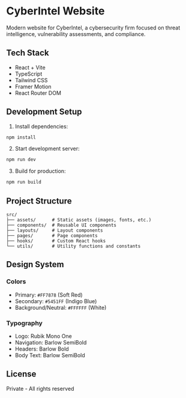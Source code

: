 # CyberIntel Website

Modern website for CyberIntel, a cybersecurity firm focused on threat intelligence, vulnerability assessments, and compliance.

## Tech Stack

- React + Vite
- TypeScript
- Tailwind CSS
- Framer Motion
- React Router DOM

## Development Setup

1. Install dependencies:
```bash
npm install
```

2. Start development server:
```bash
npm run dev
```

3. Build for production:
```bash
npm run build
```

## Project Structure

```
src/
├── assets/      # Static assets (images, fonts, etc.)
├── components/  # Reusable UI components
├── layouts/     # Layout components
├── pages/       # Page components
├── hooks/       # Custom React hooks
└── utils/       # Utility functions and constants
```

## Design System

### Colors
- Primary: `#FF7878` (Soft Red)
- Secondary: `#5451FF` (Indigo Blue)
- Background/Neutral: `#FFFFFF` (White)

### Typography
- Logo: Rubik Mono One
- Navigation: Barlow SemiBold
- Headers: Barlow Bold
- Body Text: Barlow SemiBold

## License

Private - All rights reserved
